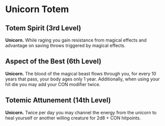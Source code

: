 # Unicorn Totem

## Totem Spirit (3rd Level)

**Unicorn.** While raging you gain resistance from magical effects and advantage on saving throws triggered by magical effects.

## Aspect of the Best (6th Level)

**Unicorn.** The blood of the magical beast flows through you, for every 10 years that pass, your body ages only 1 year. Additionally, when using your hit die you may add your CON modifier twice.

## Totemic Attunement (14th Level)

**Unicorn.** Twice per day you may channel the energy from the unicorn to heal yourself or another willing creature for 2d8 + CON hitpoints.